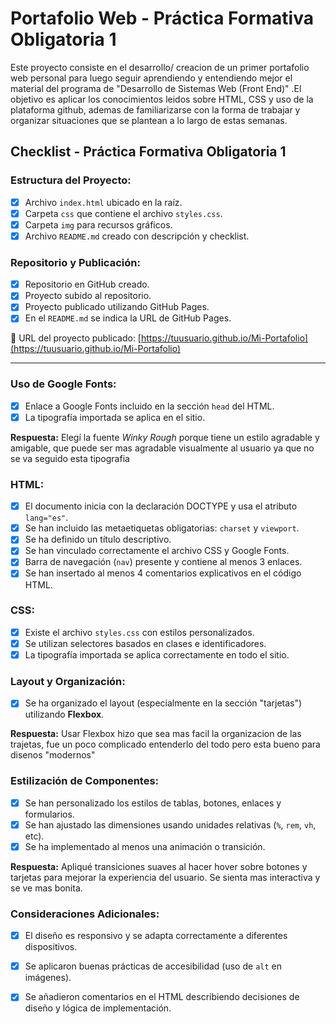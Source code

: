 # Portafolio Web - Práctica Formativa Obligatoria 1

Este proyecto consiste en el desarrollo/ creacion de un primer portafolio web personal para luego seguir aprendiendo y entendiendo mejor el material del programa de "Desarrollo de Sistemas Web (Front End)" .El objetivo es aplicar los conocimientos leidos sobre HTML, CSS y uso de la plataforma github, ademas de familiarizarse con la forma de trabajar y organizar situaciones que se plantean a lo largo de estas semanas.

## Checklist - Práctica Formativa Obligatoria 1

### Estructura del Proyecto:
- [x] Archivo `index.html` ubicado en la raíz.
- [x] Carpeta `css` que contiene el archivo `styles.css`.
- [x] Carpeta `img` para recursos gráficos.
- [x] Archivo `README.md` creado con descripción y checklist.

### Repositorio y Publicación:
- [x] Repositorio en GitHub creado.
- [x] Proyecto subido al repositorio.
- [x] Proyecto publicado utilizando GitHub Pages.
- [x] En el `README.md` se indica la URL de GitHub Pages.

🔗 URL del proyecto publicado: [https://tuusuario.github.io/Mi-Portafolio](https://tuusuario.github.io/Mi-Portafolio)  
**************************************************

### Uso de Google Fonts:
- [x] Enlace a Google Fonts incluido en la sección `head` del HTML.
- [x] La tipografía importada se aplica en el sitio.

**Respuesta:** Elegí la fuente *Winky Rough* porque tiene un estilo agradable  y amigable, que puede ser mas agradable visualmente al usuario ya que no se va seguido esta tipografia

### HTML:
- [x] El documento inicia con la declaración DOCTYPE y usa el atributo `lang="es"`.
- [x] Se han incluido las metaetiquetas obligatorias: `charset` y `viewport`.
- [x] Se ha definido un título descriptivo.
- [x] Se han vinculado correctamente el archivo CSS y Google Fonts.
- [x] Barra de navegación (`nav`) presente y contiene al menos 3 enlaces.
- [x] Se han insertado al menos 4 comentarios explicativos en el código HTML.

### CSS:
- [x] Existe el archivo `styles.css` con estilos personalizados.
- [x] Se utilizan selectores basados en clases e identificadores.
- [x] La tipografía importada se aplica correctamente en todo el sitio.

### Layout y Organización:
- [x] Se ha organizado el layout (especialmente en la sección "tarjetas") utilizando **Flexbox**.

**Respuesta:** Usar Flexbox hizo que sea mas facil la organizacion de las trajetas, fue un poco complicado entenderlo del todo pero esta bueno para disenos "modernos"


### Estilización de Componentes:
- [x] Se han personalizado los estilos de tablas, botones, enlaces y formularios.
- [x] Se han ajustado las dimensiones usando unidades relativas (`%`, `rem`, `vh`, etc).
- [x] Se ha implementado al menos una animación o transición.

**Respuesta:** Apliqué transiciones suaves al hacer hover sobre botones y tarjetas para mejorar la experiencia del usuario. Se sienta mas interactiva y se ve mas bonita.

### Consideraciones Adicionales:
- [x] El diseño es responsivo y se adapta correctamente a diferentes dispositivos.
- [x] Se aplicaron buenas prácticas de accesibilidad (uso de `alt` en imágenes).
- [x] Se añadieron comentarios en el HTML describiendo decisiones de diseño y lógica de implementación.

